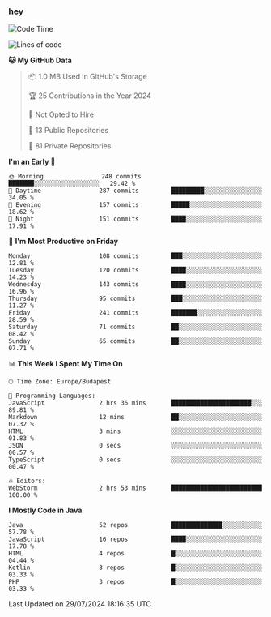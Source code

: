 ### hey

<!--START_SECTION:waka-->
![Code Time](http://img.shields.io/badge/Code%20Time-1%2C037%20hrs%202%20mins-blue)

![Lines of code](https://img.shields.io/badge/From%20Hello%20World%20I%27ve%20Written-1.1%20million%20lines%20of%20code-blue)

**🐱 My GitHub Data** 

> 📦 1.0 MB Used in GitHub's Storage 
 > 
> 🏆 25 Contributions in the Year 2024
 > 
> 🚫 Not Opted to Hire
 > 
> 📜 13 Public Repositories 
 > 
> 🔑 81 Private Repositories 
 > 
**I'm an Early 🐤** 

```text
🌞 Morning                248 commits         ███████░░░░░░░░░░░░░░░░░░   29.42 % 
🌆 Daytime                287 commits         █████████░░░░░░░░░░░░░░░░   34.05 % 
🌃 Evening                157 commits         █████░░░░░░░░░░░░░░░░░░░░   18.62 % 
🌙 Night                  151 commits         ████░░░░░░░░░░░░░░░░░░░░░   17.91 % 
```
📅 **I'm Most Productive on Friday** 

```text
Monday                   108 commits         ███░░░░░░░░░░░░░░░░░░░░░░   12.81 % 
Tuesday                  120 commits         ████░░░░░░░░░░░░░░░░░░░░░   14.23 % 
Wednesday                143 commits         ████░░░░░░░░░░░░░░░░░░░░░   16.96 % 
Thursday                 95 commits          ███░░░░░░░░░░░░░░░░░░░░░░   11.27 % 
Friday                   241 commits         ███████░░░░░░░░░░░░░░░░░░   28.59 % 
Saturday                 71 commits          ██░░░░░░░░░░░░░░░░░░░░░░░   08.42 % 
Sunday                   65 commits          ██░░░░░░░░░░░░░░░░░░░░░░░   07.71 % 
```


📊 **This Week I Spent My Time On** 

```text
🕑︎ Time Zone: Europe/Budapest

💬 Programming Languages: 
JavaScript               2 hrs 36 mins       ██████████████████████░░░   89.81 % 
Markdown                 12 mins             ██░░░░░░░░░░░░░░░░░░░░░░░   07.32 % 
HTML                     3 mins              ░░░░░░░░░░░░░░░░░░░░░░░░░   01.83 % 
JSON                     0 secs              ░░░░░░░░░░░░░░░░░░░░░░░░░   00.57 % 
TypeScript               0 secs              ░░░░░░░░░░░░░░░░░░░░░░░░░   00.47 % 

🔥 Editors: 
WebStorm                 2 hrs 53 mins       █████████████████████████   100.00 % 
```

**I Mostly Code in Java** 

```text
Java                     52 repos            ██████████████░░░░░░░░░░░   57.78 % 
JavaScript               16 repos            ████░░░░░░░░░░░░░░░░░░░░░   17.78 % 
HTML                     4 repos             █░░░░░░░░░░░░░░░░░░░░░░░░   04.44 % 
Kotlin                   3 repos             █░░░░░░░░░░░░░░░░░░░░░░░░   03.33 % 
PHP                      3 repos             █░░░░░░░░░░░░░░░░░░░░░░░░   03.33 % 
```




 Last Updated on 29/07/2024 18:16:35 UTC
<!--END_SECTION:waka-->
